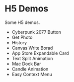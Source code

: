 # H5 Demos

Some H5 demos.

- Cyberpunk 2077 Button
- Get Photo
- History
- Canvas Write Borad
- App Store Expandable Card
- Text Split Animation
- Mac Dock Bar
- Candle Animation
- Easy Context Menu
